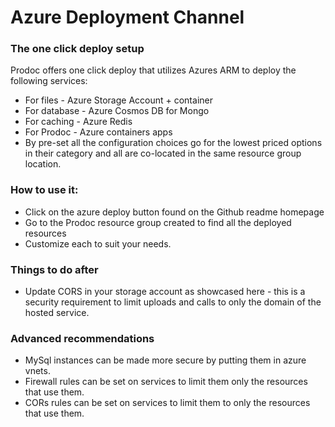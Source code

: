 # Azure Deployment Channel

### The one click deploy setup
Prodoc offers one click deploy that utilizes Azures ARM to deploy the following services:
- For files - Azure Storage Account + container
- For database - Azure Cosmos DB for Mongo
- For caching - Azure Redis
- For Prodoc - Azure containers apps
- By pre-set all the configuration choices go for the lowest priced options in their category and all are co-located in the same resource group location.


### How to use it:
- Click on the azure deploy button found on the Github readme homepage
- Go to the Prodoc resource group created to find all the deployed resources
- Customize each to suit your needs.


### Things to do after
- Update CORS in your storage account as showcased here - this is a security requirement to limit uploads and calls to only the domain of the hosted service.


### Advanced recommendations
- MySql instances can be made more secure by putting them in azure vnets.
- Firewall rules can be set on services to limit them only the resources that use them.
- CORs rules can be set on services to limit them to only the resources that use them.

